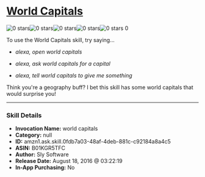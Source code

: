 # [World Capitals](http://alexa.amazon.com/#skills/amzn1.ask.skill.0fdb7a03-48af-4deb-881c-c92184a8a4c5)
![0 stars](../../images/ic_star_border_black_18dp_1x.png)![0 stars](../../images/ic_star_border_black_18dp_1x.png)![0 stars](../../images/ic_star_border_black_18dp_1x.png)![0 stars](../../images/ic_star_border_black_18dp_1x.png)![0 stars](../../images/ic_star_border_black_18dp_1x.png) 0

To use the World Capitals skill, try saying...

* *alexa, open world capitals*

* *alexa, ask world capitals for a capital*

* *alexa, tell world capitals to give me something*

Think you're a geography buff? I bet this skill has some world capitals that would surprise you!

***

### Skill Details

* **Invocation Name:** world capitals
* **Category:** null
* **ID:** amzn1.ask.skill.0fdb7a03-48af-4deb-881c-c92184a8a4c5
* **ASIN:** B01KGR5TFC
* **Author:** Sly Software
* **Release Date:** August 18, 2016 @ 03:22:19
* **In-App Purchasing:** No
